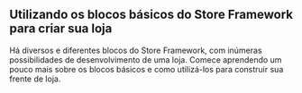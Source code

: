## Utilizando os blocos básicos do Store Framework para criar sua loja

Há diversos e diferentes blocos do Store Framework, com inúmeras possibilidades de desenvolvimento de uma loja. Comece aprendendo um pouco mais sobre os blocos básicos e como utilizá-los para construir sua frente de loja.
